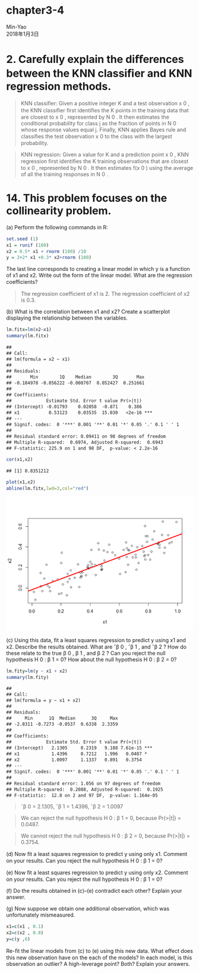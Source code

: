 # chapter3-4
Min-Yao  
2018年1月3日  

# 2. Carefully explain the diﬀerences between the KNN classiﬁer and KNN regression methods.

> KNN classiﬁer:  Given a positive integer K and a test observation x 0 , the KNN classiﬁer ﬁrst identiﬁes the K points in the training data that are closest to x 0 , represented by N 0 . It then estimates the conditional probability for class j as the fraction of points in N 0 whose response values equal j. Finally, KNN applies Bayes rule and classiﬁes the test observation x 0 to the class with the largest probability.

> KNN regression:  Given a value for K and a prediction point x 0 , KNN
regression ﬁrst identiﬁes the K training observations that are closest to
x 0 , represented by N 0 . It then estimates f(x 0 ) using the average of all the training responses in N 0 . 


# 14. This problem focuses on the collinearity problem.
(a) Perform the following commands in R:


```r
set.seed (1)
x1 = runif (100)
x2 = 0.5* x1 + rnorm (100) /10
y = 2+2* x1 +0.3* x2+rnorm (100)
```

The last line corresponds to creating a linear model in which y is
a function of x1 and x2. Write out the form of the linear model.
What are the regression coeﬃcients?

> The regression coefficient of x1 is 2. The regression coefficient of x2 is 0.3.

(b) What is the correlation between x1 and x2? Create a scatterplot
displaying the relationship between the variables.


```r
lm.fitx=lm(x2~x1)
summary(lm.fitx)
```

```
## 
## Call:
## lm(formula = x2 ~ x1)
## 
## Residuals:
##       Min        1Q    Median        3Q       Max 
## -0.184978 -0.056222 -0.008707  0.052427  0.251661 
## 
## Coefficients:
##             Estimate Std. Error t value Pr(>|t|)    
## (Intercept) -0.01793    0.02058  -0.871    0.386    
## x1           0.53123    0.03535  15.030   <2e-16 ***
## ---
## Signif. codes:  0 '***' 0.001 '**' 0.01 '*' 0.05 '.' 0.1 ' ' 1
## 
## Residual standard error: 0.09411 on 98 degrees of freedom
## Multiple R-squared:  0.6974,	Adjusted R-squared:  0.6943 
## F-statistic: 225.9 on 1 and 98 DF,  p-value: < 2.2e-16
```

```r
cor(x1,x2)
```

```
## [1] 0.8351212
```

```r
plot(x1,x2)
abline(lm.fitx,lwd=3,col="red")
```

![](chapter3-4_files/figure-html/unnamed-chunk-2-1.png)<!-- -->

(c) Using this data, ﬁt a least squares regression to predict y using
x1 and x2. Describe the results obtained. What are ˆβ 0 , ˆβ 1 , and ˆβ 2 ? How do these relate to the true β 0 , β 1 , and β 2 ? Can you reject the null hypothesis H 0 : β 1 = 0? How about the null hypothesis H 0 : β 2 = 0?


```r
lm.fity=lm(y ~ x1 + x2)
summary(lm.fity)
```

```
## 
## Call:
## lm(formula = y ~ x1 + x2)
## 
## Residuals:
##     Min      1Q  Median      3Q     Max 
## -2.8311 -0.7273 -0.0537  0.6338  2.3359 
## 
## Coefficients:
##             Estimate Std. Error t value Pr(>|t|)    
## (Intercept)   2.1305     0.2319   9.188 7.61e-15 ***
## x1            1.4396     0.7212   1.996   0.0487 *  
## x2            1.0097     1.1337   0.891   0.3754    
## ---
## Signif. codes:  0 '***' 0.001 '**' 0.01 '*' 0.05 '.' 0.1 ' ' 1
## 
## Residual standard error: 1.056 on 97 degrees of freedom
## Multiple R-squared:  0.2088,	Adjusted R-squared:  0.1925 
## F-statistic:  12.8 on 2 and 97 DF,  p-value: 1.164e-05
```

> ˆβ 0 = 2.1305, ˆβ 1 = 1.4396, ˆβ 2 = 1.0097

> We can reject the null hypothesis H 0 : β 1 = 0, because Pr(>|t|) = 0.0487.

> We cannot reject the null hypothesis H 0 : β 2 = 0, because Pr(>|t|) = 0.3754.

(d) Now ﬁt a least squares regression to predict y using only x1.
Comment on your results. Can you reject the null hypothesis
H 0 : β 1 = 0?

(e) Now ﬁt a least squares regression to predict y using only x2.
Comment on your results. Can you reject the null hypothesis
H 0 : β 1 = 0?

(f) Do the results obtained in (c)–(e) contradict each other? Explain
your answer.

(g) Now suppose we obtain one additional observation, which was
unfortunately mismeasured.


```r
x1=c(x1 , 0.1)
x2=c(x2 , 0.8)
y=c(y ,6)
```


Re-ﬁt the linear models from (c) to (e) using this new data. What
eﬀect does this new observation have on the each of the models?
In each model, is this observation an outlier? A high-leverage
point? Both? Explain your answers.



